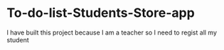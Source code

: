 # To-do-list-Students-Store-app

I have built this project because I am a teacher so I need to regist all my student 
